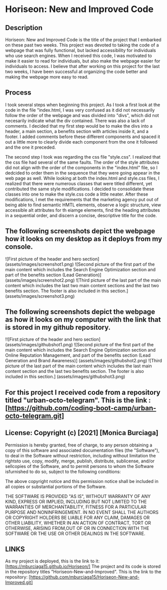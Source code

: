 # Horiseon: New and Improved Code

## Description
Horiseon: New and Improved Code is the title of the project that I embarked on these past two weeks. This project was devoted to taking the code of a webpage that was fully functional, but lacked accessibility for individuals who use search engines. When I received this code, I was motivated to make it easier to read for individuals, but also make the webpage easier for individuals to access. I believe that after working on this project for the last two weeks, I have been successful at organizing the code better and making the webpage more easy to read. 

## Process
I took several steps when beginning this project. As I took a first look at the code in the file "index.html, I was very confused as it did not necessarily follow the order of the webpage and was divided into "divs", which did not necesarily indicate what the div contained. There was also a lack of comments. I decided that my first step would be to make the divs into a header, a main section, a benefits section with articles inside it, and a footer. I added comments before these different components and spaced it out a little more to clearly divide each component from the one it followed and the one it preceded.

 The second step I took was regarding the css file "style.css". I realized that the css file had several of the same faults. The order of the style attributes did not align with the order of the components in the "index.html" file, so I dedcided to order them in the sequence that they were going appear in the web page as well. While looking at both the index.html and style.css files, I realized that there were numerous classes that were titled different, yet contributed the same style modifications. I decided to consolidate these classes into one to make the style.css code a little neater. After these modifications, I met the requirements that the marketing agency put out of being able to find semantic HMTL elements, observe a logic structure, view accessible alt attributes for th eiamge elements, find the heading attributes in a sequential order, and discern a concise, descriptive title for the code. 

## The following screenshots depict the webpage how it looks on my desktop as it deploys from my console. 

![First picture of the header and hero section] (assets/images/screenshot1.png)
![Second picture of the first part of the main content which includes the Search Engine Optimization section and part of the benefits section (Lead Generation)] (assets/images/screenshot2.png)
![Third picture of the last part of the main content which includes the last two main content sections and the last two benefits section. The footer is also included in this section.] (assets/images/screenshot3.png)

## The following screenshots depict the webpage as how it looks on my computer with the link that is stored in my github repository.

!![First picture of the header and hero section] (assets/images/githubshot1.png)
![Second picture of the first part of the main content which includes the Search Engine Optimization section and Online Reputation Management, and part of the benefits section (Lead Generation and Brand Awareness)] (assets/images/githubshot2.png)
![Third picture of the last part of the main content which includes the last main content section and the last two benefits section. The footer is also included in this section.] (assets/images/githubshot3.png)

## For this project I received code from a repository titled "urban-octo-telegram". This is the link : [https://github.com/coding-boot-camp/urban-octo-telegram.git]

## License: Copyright (c) [2021] [Monica Burciaga]

Permission is hereby granted, free of charge, to any person obtaining a copy of this software and associated documentation files (the "Software"), to deal in the Software without restriction, including without limitation the rightsto use, copy, modify, merge, publish, distribute, sublicense, and/or sellcopies of the Software, and to permit persons to whom the Software isfurnished to do so, subject to the following conditions:

The above copyright notice and this permission notice shall be included in all copies or substantial portions of the Software.

THE SOFTWARE IS PROVIDED "AS IS", WITHOUT WARRANTY OF ANY KIND, EXPRESS OR IMPLIED, INCLUDING BUT NOT LIMITED TO THE WARRANTIES OF MERCHANTABILITY, FITNESS FOR A PARTICULAR PURPOSE AND NONINFRINGEMENT. IN NO EVENT SHALL THE AUTHORS OR COPYRIGHT HOLDERS BE LIABLE FOR ANY CLAIM, DAMAGES OR OTHER LIABILITY, WHETHER IN AN ACTION OF CONTRACT, TORT OR OTHERWISE, ARISING FROM,OUT OF OR IN CONNECTION WITH THE SOFTWARE OR THE USE OR OTHER DEALINGS IN THE SOFTWARE.

## LINKS 
As my project is deployed, this is the link to it: [https://mburciaga15.github.io/Horiseon/] The project and its code is stored in the repository titles "Horiseon-New-and-Improved". This is the link to the repository: [https://github.com/mburciaga15/Horiseon-New-and-Improved.git]





